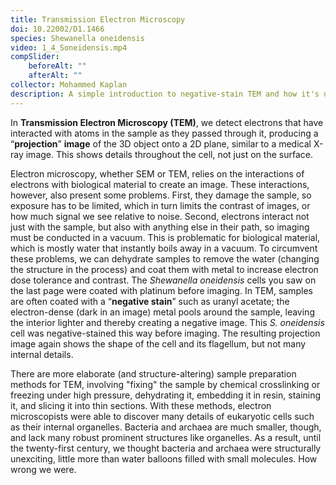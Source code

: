 ```yaml
---
title: Transmission Electron Microscopy
doi: 10.22002/D1.1466
species: Shewanella oneidensis
video: 1_4_Soneidensis.mp4
compSlider:
    beforeAlt: ""
    afterAlt: ""
collector: Mohammed Kaplan
description: A simple introduction to negative-stain TEM and how it's used to see projection images through archaea and bacteria like Shewanella oneidensis
---
```


In **Transmission Electron Microscopy (TEM)**, we detect electrons that have interacted with atoms in the sample as they passed through it, producing a “**projection**” **image** of the 3D object onto a 2D plane, similar to a medical X-ray image. This shows details throughout the cell, not just on the surface.

Electron microscopy, whether SEM or TEM, relies on the interactions of electrons with biological material to create an image. These interactions, however, also present some problems. First, they damage the sample, so exposure has to be limited, which in turn limits the contrast of images, or how much signal we see relative to noise. Second, electrons interact not just with the sample, but also with anything else in their path, so imaging must be conducted in a vacuum. This is problematic for biological material, which is mostly water that instantly boils away in a vacuum. To circumvent these problems, we can dehydrate samples to remove the water (changing the structure in the process) and coat them with metal to increase electron dose tolerance and contrast. The *Shewanella oneidensis* cells you saw on the last page were coated with platinum before imaging. In TEM, samples are often coated with a “**negative stain**” such as uranyl acetate; the electron-dense (dark in an image) metal pools around the sample, leaving the interior lighter and thereby creating a negative image. This *S. oneidensis* cell was negative-stained this way before imaging. The resulting projection image again shows the shape of the cell and its flagellum, but not many internal details.

There are more elaborate (and structure-altering) sample preparation methods for TEM, involving "fixing" the sample by chemical crosslinking or freezing under high pressure, dehydrating it, embedding it in resin, staining it, and slicing it into thin sections. With these methods, electron microscopists were able to discover many details of eukaryotic cells such as their internal organelles. Bacteria and archaea are much smaller, though, and lack many robust prominent structures like organelles. As a result, until the twenty-first century, we thought bacteria and archaea were structurally unexciting, little more than water balloons filled with small molecules. How wrong we were.

